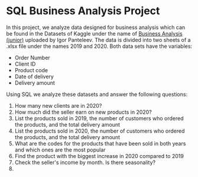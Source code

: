 # SQL Business Analysis Project

In this project, we analyze data designed for business analysis which can be found in the Datasets of Kaggle under the name of [Business Analysis (junior)](https://www.kaggle.com/datasets/sticktogethertm/business-analysis-junior) uploaded by Igor Panteleev. The data is divided into two sheets of a .xlsx file under the names 2019 and 2020. Both data sets have the variables:

- Order Number
- Client ID
- Product code
- Date of delivery
- Delivery amount

Using SQL we analyze these datasets and answer the following questions:

1) How many new clients are in 2020?
2) How much did the seller earn on new products in 2020?
3) List the products sold in 2019, the number of customers who ordered the products, and the total delivery amount
4) List the products sold in 2020, the number of customers who ordered the products, and the total delivery amount
5) What are the codes for the products that have been sold in both years and which ones are the most popular
6) Find the product with the biggest increase in 2020 compared to 2019
7) Check the seller's income by month. Is there seasonality?
8) 
